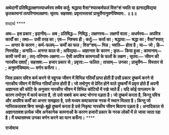 **अथेदानीं प्रतिषिद्धलक्षणस्याधर्मस्य तथैव कर्तु: श्रद्धाया वैसा²श्यात्कर्मफलं विस²शं भवति या** **ह्यनाद्यविद्यया कृतकामानां तत्परिणामलक्षणा: सृतय: सहस्रश: प्रवृत्तास्तासां** **प्राचुर्येणानुवर्णयिष्याम:. ॥ ३॥** 

शब्दार्थ **** 

**अथ—** **इस प्रकार** **; इदानीम्—** **अब** **; प्रतिषिद्ध—** **निषिद्ध** **; लक्षणस्य—** **लक्षणों वाला** **; अधर्मस्य—** **अपवित्र कार्यों का** **; तथा—** **उसी तरह का** **; एव—** **निश्चय ही** **; कर्तु:—** **कर्ता का** **; श्रद्धाया:—** **श्रद्धा का** **; वैसा²श्यात्—** **अन्तर के कारण** **; कर्म-फलम्—** **कर्मों** **का फल** **; विस²शम्—** **भिन्न** **; भवति—** **होता है** **; या—** **जो** **; हि—** **निस्संदेह** **; अनादि—** **अनन्त काल से** **; अविद्यया—** **अज्ञानता के** **कारण** **; कृत—** **किया हुआ** **; कामानाम्—** **कामी जनों का** **; तत्-परिणाम-लक्षणा:—** **ऐसी अपवित्र कामनाओं के फलों के** **लक्षण** **; सृतय:—** **जीवन की नारकीय दशाएँ** **; सहस्रश:—** **हजार प्रकार से** **; प्रवृत्ता:—** **फलित** **; तासाम्—** **उनका** **; प्राचुर्येण—** **विस्तार से** **; अनुवर्णयिष्याम:—** **वर्णन करूँगा।** **.** 

**जिस प्रकार पवित्र कर्म करने से स्वॢगक जीवन में विभिन्न गतियाँ प्राप्त होती हैं उसी प्रकार** **दुष्कर्म करने से नारकीय जीवन में विभिन्न गतियाँ प्राप्त होती हैं। जो तमोगुण से प्रेरित होने वाले** **दुष्कर्मों में प्रवृत्त होते हैं अपनी अज्ञानता की कोटि के अनुसार नारकीय जीवन में विभिन्न** **कोटियों में रखे जाते हैं। यदि कोई पागलपन के कारण तमोगुण में कार्य करता है, तो उसे सबसे** **कम कष्ट भोगना पड़ता है। जो दुष्कर्म करता है, किन्तु पवित्र और अपवित्र कर्मों का अन्तर** **समझता है, उसे मध्यम कष्टकारक नरक में स्थान मिलता है। किन्तु जो नास्तिकतावश बिना** **समझे-बूझे दुष्कर्म करता है उसे निकृष्ट नारकीय जीवन बिताना पड़ता है। अनादिकाल से** **अज्ञानतावश प्रत्येक जीव अनेकानेक कामनाओं के कारण हजारों प्रकार के नरक लोकों में ले** **जाया जाता रहा है। मैं यथासश्भव उनका वर्णन करने का यत्न करूँगा।** **** 

**राजोवाच** 